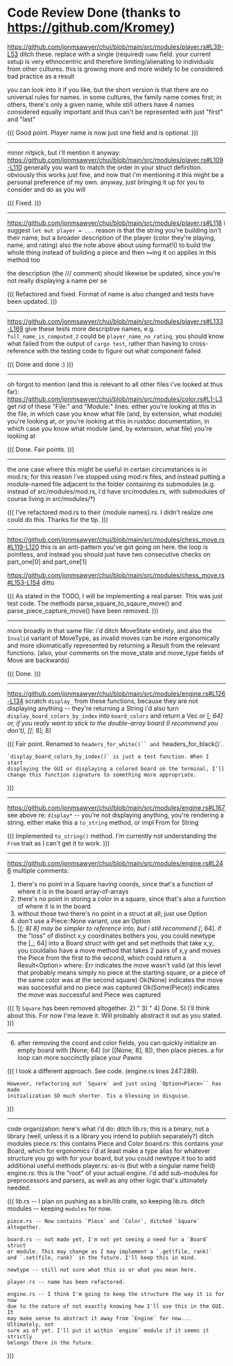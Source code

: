 Code Review Done (thanks to https://github.com/Kromey)
======================================================

https://github.com/jonmsawyer/chui/blob/main/src/modules/player.rs#L39-L53
ditch these. replace with a single (required) `name` field. your current setup
is very ethnocentric and therefore limiting/alienating to individuals from
other cultures. this is growing more and more widely to be considered bad
practice as a result

you can look into it if you like, but the short version is that there are no
universal rules for names. in some cultures, the family name comes first; in
others, there's only a given name, while still others have 4 names considered
equally important and thus can't be represented with just "first" and "last"

(((
    Good point. Player name is now just one field and is optional.
)))

-------------------------------------------------------------------------------

minor nitpick, but i'll mention it anyway:
https://github.com/jonmsawyer/chui/blob/main/src/modules/player.rs#L109-L110
generally you want to match the order in your struct definition. obviously
this works just fine, and now that i'm mentioning it this might be a personal 
preference of my own. anyway, just bringing it up for you to consider and do
as you will

(((
    Fixed.
)))

-------------------------------------------------------------------------------

https://github.com/jonmsawyer/chui/blob/main/src/modules/player.rs#L118
i suggest `let mut player = ...`
reason is that the string you're building isn't their name, but a broader
description of the player (color they're playing, name, and rating)
also the note above about using format!() to build the whole thing instead of
building a piece and then `+=`ing it on applies in this method too

the description (the /// comment) should likewise be updated, since you're not
really displaying a name per se

(((
    Refactored and fixed. Format of name is also changed and tests have been
    updated.
)))

-------------------------------------------------------------------------------

https://github.com/jonmsawyer/chui/blob/main/src/modules/player.rs#L133-L169
give these tests more descriptive names, e.g. `full_name_is_computed_2` could
be `player_name_no_rating`. you should know what failed from the output of
`cargo test`, rather than having to cross-reference with the testing code to
figure out what component failed

(((
    Done and done :)
)))

-------------------------------------------------------------------------------

oh forgot to mention (and this is relevant to all other files i've looked at
thus far):
https://github.com/jonmsawyer/chui/blob/main/src/modules/color.rs#L1-L3
get rid of these "File:" and "Module:" lines. either you're looking at this in
the file, in which case you know what file (and, by extension, what module)
you're looking at, or you're looking at this in rustdoc documentation, in
which case you know what module (and, by extension, what file) you're looking
at

(((
    Done. Fair points.
)))

-------------------------------------------------------------------------------

the one case where this might be useful in certain circumstances is in mod.rs;
for this reason i've stopped using mod.rs files, and instead putting a
module-named file adjacent to the folder containing its submodules (e.g.
instead of src/modules/mod.rs, i'd have src/modules.rs, with submodules of
course living in src/modules/*)

(((
    I've refactored mod.rs to their {module names}.rs. I didn't realize one
    could do this. Thanks for the tip.
)))

-------------------------------------------------------------------------------

https://github.com/jonmsawyer/chui/blob/main/src/modules/chess_move.rs#L119-L120
this is an anti-pattern you've got going on here. the loop is pointless, and
instead you should just have two consecutive checks on part_one[0] and
part_one[1]

https://github.com/jonmsawyer/chui/blob/main/src/modules/chess_move.rs#L153-L154
ditto

(((
    As stated in the TODO, I will be implementing a real parser. This was just
    test code. The methods parse_square_to_sqaure_move() and
    parse_piece_capture_move() have been removed.
)))

-------------------------------------------------------------------------------

more broadly in that same file:
i'd ditch MoveState entirely, and also the `Invalid` variant of MoveType, as
invalid moves can be more ergonomically and more idiomatically represented by
returning a Result from the relevant functions.
(also, your comments on the move_state and move_type fields of Move are
backwards)

(((
    Done.
)))

-------------------------------------------------------------------------------

https://github.com/jonmsawyer/chui/blob/main/src/modules/engine.rs#L126-L134
scratch `display_` from these functions, because they are not displaying
anything -- they're returning a String
i'd also turn `display_board_colors_by_index` into `board_colors` and return a
Vec or [_; 64] or, if you really want to stick to the double-array board (I
recommend you don't), [[_; 8]; 8]

(((
    Fair point. Renamed to `headers_for_white()`` and `headers_for_black()`.

    `display_board_colors_by_index()` is just a test function. When I start
    displaying the GUI or displaying a colored board on the terminal, I'll
    change this function signature to something more appropriate.
)))

-------------------------------------------------------------------------------

https://github.com/jonmsawyer/chui/blob/main/src/modules/engine.rs#L167
see above re: `display*` -- you're not displaying anything, you're rendering a
string. either make this a `to_string` method, or 
impl From<Engine> for String

(((
    Implemented `to_string()` method. I'm currently not understanding the
    `From` trait as I can't get it to work.
)))

-------------------------------------------------------------------------------

https://github.com/jonmsawyer/chui/blob/main/src/modules/engine.rs#L246
multiple comments:
1) there's no point in a Square having coords, since that's a function of
where it is in the board array-of-arrays
2) there's no point in storing a color in a square, since that's also a
function of where it is in the board
3) without those two there's no point in a struct at all; just use
Option<Piece>
4) don't use a Piece::None variant, use an Option<Piece>
5) [[_; 8] 8] may be simpler to reference into, but i still recommend [_; 64].
if the "loss" of distinct x,y coordinates bothers you, you could newtype the
[_; 64] into a Board struct with get and set methods that take x,y; you
couldalso have a move method that takes 2 pairs of x,y and moves the Piece
from the first to the second, which could return a Result<Option<Piece>> where:
Err indicates the move wasn't valid (at this level that probably means simply
no piece at the starting square, or a piece of the same color was at the
second square)
Ok(None) indicates the move was successful and no piece was captured
Ok(Some(Piece)) indicates the move was successful and Piece was captured

(((
    1) `Square` has been removed altogether.
    2) "
    3) "
    4) Done.
    5) I'll think about this. For now I'ma leave it. Will probably abstract
    it out as you stated.
)))

-------------------------------------------------------------------------------

6) after removing the coord and color fields, you can quickly initialize an
empty board with [None; 64] (or [[None; 8]; 8]), then place pieces. a for loop
can more succinctly place your Pawns

(((
    I took a different approach. See code. (engine.rs lines 247:289).

    However, refactoring out `Square` and just using `Option<Piece>`` has made
    initialization SO much shorter. Tis a blessing in disguise.

)))

-------------------------------------------------------------------------------

code organization: here's what i'd do:
ditch lib.rs; this is a binary, not a library (well, unless it is a library
you intend to publish separately?)
ditch modules
piece.rs: this contains Piece and Color
board.rs: this contains your Board, which for ergonomics i'd at least make a
type alias for whatever structure you go with for your board, but you could
newtype it too to add additional useful methods
player.rs: as-is (but with a singular name field)
engine.rs: this is the "root" of your actual engine. i'd add sub-modules for
preprocessors and parsers, as well as any other logic that's ultimately needed.

(((
    lib.rs -- I plan on pushing as a bin/lib crate, so keeping lib.rs.
    ditch modules -- keeping `modules` for now.

    piece.rs -- Now contains `Piece` and `Color`, ditched `Square` altogether.
    
    board.rs -- not made yet, I'm not yet seeing a need for a `Board` struct
    or module. This may change as I may implement a `.get(file, rank)`
    and `.set(file, rank)` in the future. I'll keep this in mind.

    newtype -- still not sure what this is or what you mean here.

    player.rs -- name has been refactored.

    engine.rs -- I think I'm going to keep the structure the way it is for now
    due to the nature of not exactly knowing how I'll use this in the GUI. It
    may make sense to abstract it away from `Engine` for now... Ultimately, not
    sure as of yet. I'll put it within `engine` module if it seems it strictly
    belongs there in the future.
)))
